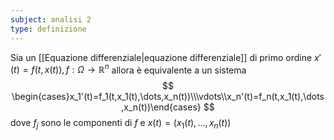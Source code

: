 ```yaml
---
subject: analisi 2
type: definizione
---
```

Sia un [[Equazione differenziale|equazione differenziale]] di primo ordine $x'(t)=f(t,x(t)),f:\Omega\to\mathbb{R}^n$ allora è equivalente a un sistema
$$
\begin{cases}x_1'(t)=f_1(t,x_1(t),\dots,x_n(t))\\\vdots\\x_n'(t)=f_n(t,x_1(t),\dots,x_n(t))\end{cases}
$$
dove $f_j$ sono le componenti di $f$ e $x(t)=(x_1(t),\dots,x_n(t))$